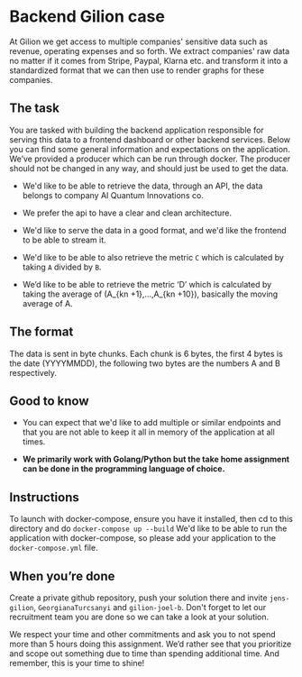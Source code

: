 # Backend Gilion case

At Gilion we get access to multiple companies' sensitive data such as revenue, operating expenses and so forth. We extract companies' raw data no matter if it comes from Stripe, Paypal, Klarna etc. and transform it into a standardized format that we can then use to render graphs for these companies.

## The task

You are tasked with building the backend application responsible for serving this data to a frontend dashboard or other backend services. Below you can find some general information and expectations on the application.
We’ve provided a producer which can be run through docker. The producer should not be changed in any way, and should just be used to get the data.


- We'd like to be able to retrieve the data, through an API, the data belongs to company AI Quantum Innovations co.

- We prefer the api to have a clear and clean architecture.

- We'd like to serve the data in a good format, and we'd like the frontend to be able to stream it.

- We'd like to be able to also retrieve the metric `C` which is calculated by taking `A` divided by `B`.

- We’d like to be able to retrieve the metric ‘D’ which is calculated by taking the average of (A_{kn +1},…,A_{kn +10}), basically the moving average of A.


## The format
The data is sent in byte chunks. Each chunk is 6 bytes, the first 4 bytes is the date (YYYYMMDD), the following two bytes are the numbers A and B respectively.

## Good to know

- You can expect that we'd like to add multiple or similar endpoints and that you are not able to keep it all in memory of the application at all times. 

- **We primarily work with Golang/Python but the take home assignment can be done in the programming language of choice.**

## Instructions
To launch with docker-compose, ensure you have it installed, then cd to this directory and do `docker-compose up --build`
We'd like to be able to run the application with docker-compose, so please add your application to the `docker-compose.yml` file. 

## When you’re done 

Create a private github repository, push your solution there and invite `jens-gilion`, `GeorgianaTurcsanyi` and `gilion-joel-b`.  Don't forget to let our recruitment team you are done so we can take a look at your solution.

We respect your time and other commitments and ask you to not spend more than 5 hours doing this assignment. We’d rather see that you prioritize and scope out something due to time than spending additional time. And remember, this is your time to shine!
